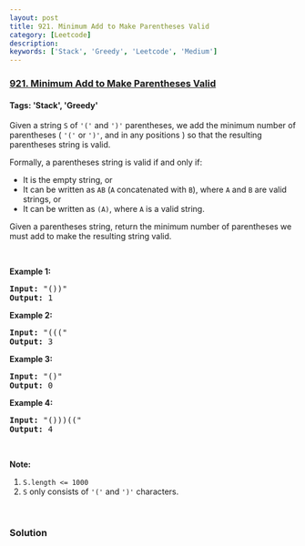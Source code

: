 ```yaml
---
layout: post
title: 921. Minimum Add to Make Parentheses Valid
category: [Leetcode]
description: 
keywords: ['Stack', 'Greedy', 'Leetcode', 'Medium']
---
```

### [921. Minimum Add to Make Parentheses Valid](https://leetcode.com/problems/minimum-add-to-make-parentheses-valid)

#### Tags: 'Stack', 'Greedy'

<div class="content__u3I1 question-content__JfgR"><div><p>Given a string <code>S</code> of <code>'('</code> and <code>')'</code> parentheses, we add the minimum number of parentheses ( <code>'('</code> or <code>')'</code>, and in any positions ) so that the resulting parentheses string is valid.</p>
<p>Formally, a parentheses string is valid if and only if:</p>
<ul>
<li>It is the empty string, or</li>
<li>It can be written as <code>AB</code> (<code>A</code> concatenated with <code>B</code>), where <code>A</code> and <code>B</code> are valid strings, or</li>
<li>It can be written as <code>(A)</code>, where <code>A</code> is a valid string.</li>
</ul>
<p>Given a parentheses string, return the minimum number of parentheses we must add to make the resulting string valid.</p>
<p> </p>
<p><strong>Example 1:</strong></p>
<pre><strong>Input: </strong><span id="example-input-1-1">"())"</span>
<strong>Output: </strong><span id="example-output-1">1</span>
</pre>
<div>
<p><strong>Example 2:</strong></p>
<pre><strong>Input: </strong><span id="example-input-2-1">"((("</span>
<strong>Output: </strong><span id="example-output-2">3</span>
</pre>
<div>
<p><strong>Example 3:</strong></p>
<pre><strong>Input: </strong><span id="example-input-3-1">"()"</span>
<strong>Output: </strong><span id="example-output-3">0</span>
</pre>
<div>
<p><strong>Example 4:</strong></p>
<pre><strong>Input: </strong><span id="example-input-4-1">"()))(("</span>
<strong>Output: </strong><span id="example-output-4">4</span></pre>
<p> </p>
</div>
</div>
</div>
<p><strong>Note:</strong></p>
<ol>
<li><code>S.length &lt;= 1000</code></li>
<li><code>S</code> only consists of <code>'('</code> and <code>')'</code> characters.</li>
</ol>
<div>
<div>
<div>
<div> </div>
</div>
</div>
</div></div></div>

### Solution
